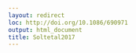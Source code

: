 ```yaml
---
layout: redirect
loc: http://doi.org/10.1086/690971
output: html_document
title: Soltetal2017
---
```

